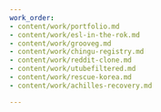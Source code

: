 ```yaml
---
work_order:
- content/work/portfolio.md
- content/work/esl-in-the-rok.md
- content/work/grooveg.md
- content/work/chingu-registry.md
- content/work/reddit-clone.md
- content/work/utubefiltered.md
- content/work/rescue-korea.md
- content/work/achilles-recovery.md

---
```

